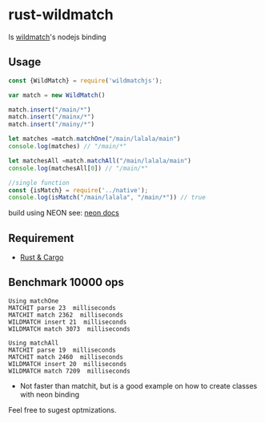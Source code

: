 # rust-wildmatch


Is [wildmatch](https://github.com/becheran/wildmatch)'s nodejs binding

## Usage

```js
const {WildMatch} = require('wildmatchjs');

var match = new WildMatch()

match.insert("/main/*")
match.insert("/mainx/*")
match.insert("/mainy/*")

let matches =match.matchOne("/main/lalala/main")
console.log(matches) // "/main/*"

let matchesAll =match.matchAll("/main/lalala/main")
console.log(matchesAll[0]) // "/main/*"

//single function
const {isMatch} = require('../native');
console.log(isMatch("/main/lalala", "/main/*")) // true

```

build using NEON
see: [neon docs](https://neon-bindings.com/docs/electron-apps/)

## Requirement

- [Rust & Cargo](https://www.rust-lang.org/learn/get-started)

## Benchmark 10000 ops
```
Using matchOne
MATCHIT parse 23  milliseconds
MATCHIT match 2362  milliseconds
WILDMATCH insert 21  milliseconds
WILDMATCH match 3073  milliseconds

Using matchAll
MATCHIT parse 19  milliseconds
MATCHIT match 2460  milliseconds
WILDMATCH insert 20  milliseconds
WILDMATCH match 7209  milliseconds
```
* Not faster than matchit, but is a good example on how to create classes with neon binding

Feel free to sugest optmizations.
